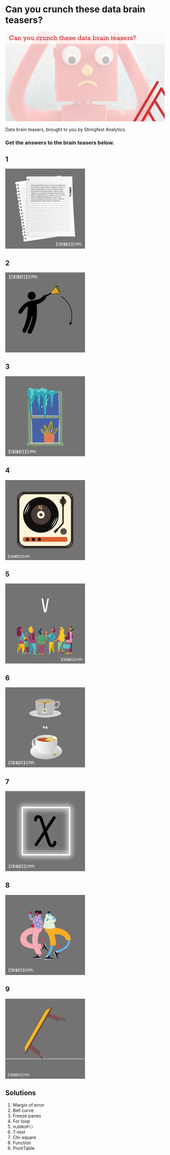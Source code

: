 # Can you crunch these data brain teasers?

![Data brain teasers cover](data-brain-teasers.png)

Data brain teasers, brought to you by Stringfest Analytics.

### Get the answers to the brain teasers below.



## 1

<img src="images/stringfest-brain-teaser-1.png" width="50%">



## 2

<img src="images/stringfest-brain-teaser-2.png" width="50%">




## 3

<img src="images/stringfest-brain-teaser-3.png" width="50%">



## 4

<img src="images/stringfest-brain-teaser-4.png" width="50%">



## 5

<img src="images/stringfest-brain-teaser-5.png" width="50%">



## 6

<img src="images/stringfest-brain-teaser-6.png" width="50%">



## 7

<img src="images/stringfest-brain-teaser-7.png" width="50%">


## 8

<img src="images/stringfest-brain-teaser-8.png" width="50%">



## 9

<img src="images/stringfest-brain-teaser-9.png" width="50%">


## Solutions

1. Margin of error
2. Bell curve
3. Freeze panes
4. For loop
5. `VLOOKUP()`
6. T-test
7. Chi-square
8. Function
9. PivotTable

